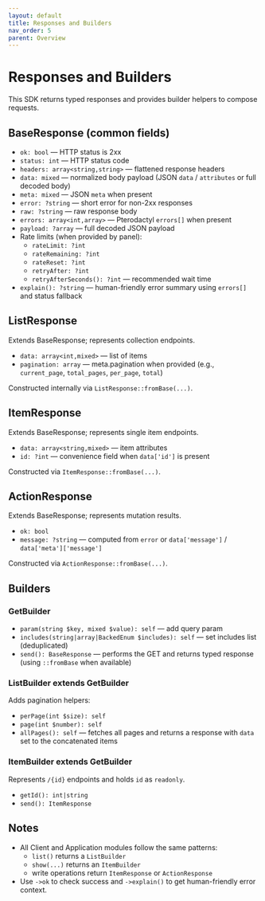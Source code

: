 ```yaml
---
layout: default
title: Responses and Builders
nav_order: 5
parent: Overview
---
```


# Responses and Builders

This SDK returns typed responses and provides builder helpers to compose requests.

## BaseResponse (common fields)

- `ok: bool` — HTTP status is 2xx
- `status: int` — HTTP status code
- `headers: array<string,string>` — flattened response headers
- `data: mixed` — normalized body payload (JSON `data` / `attributes` or full decoded body)
- `meta: mixed` — JSON `meta` when present
- `error: ?string` — short error for non-2xx responses
- `raw: ?string` — raw response body
- `errors: array<int,array>` — Pterodactyl `errors[]` when present
- `payload: ?array` — full decoded JSON payload
- Rate limits (when provided by panel):
  - `rateLimit: ?int`
  - `rateRemaining: ?int`
  - `rateReset: ?int`
  - `retryAfter: ?int`
  - `retryAfterSeconds(): ?int` — recommended wait time
- `explain(): ?string` — human-friendly error summary using `errors[]` and status fallback

## ListResponse

Extends BaseResponse; represents collection endpoints.

- `data: array<int,mixed>` — list of items
- `pagination: array` — meta.pagination when provided (e.g., `current_page`, `total_pages`, `per_page`, `total`)

Constructed internally via `ListResponse::fromBase(...)`.

## ItemResponse

Extends BaseResponse; represents single item endpoints.

- `data: array<string,mixed>` — item attributes
- `id: ?int` — convenience field when `data['id']` is present

Constructed via `ItemResponse::fromBase(...)`.

## ActionResponse

Extends BaseResponse; represents mutation results.

- `ok: bool`
- `message: ?string` — computed from `error` or `data['message']` / `data['meta']['message']`

Constructed via `ActionResponse::fromBase(...)`.

## Builders

### GetBuilder

- `param(string $key, mixed $value): self` — add query param
- `includes(string|array|BackedEnum $includes): self` — set includes list (deduplicated)
- `send(): BaseResponse` — performs the GET and returns typed response (using `::fromBase` when available)

### ListBuilder extends GetBuilder

Adds pagination helpers:

- `perPage(int $size): self`
- `page(int $number): self`
- `allPages(): self` — fetches all pages and returns a response with `data` set to the concatenated items

### ItemBuilder extends GetBuilder

Represents `/{id}` endpoints and holds `id` as `readonly`.

- `getId(): int|string`
- `send(): ItemResponse`

## Notes

- All Client and Application modules follow the same patterns:
  - `list()` returns a `ListBuilder`
  - `show(...)` returns an `ItemBuilder`
  - write operations return `ItemResponse` or `ActionResponse`
- Use `->ok` to check success and `->explain()` to get human-friendly error context.
